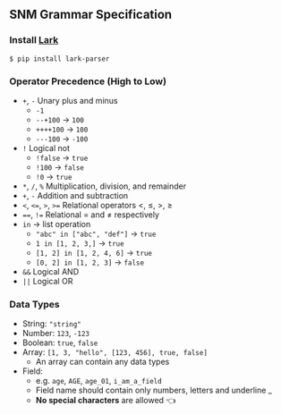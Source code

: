 ## SNM Grammar Specification

### Install [Lark](https://github.com/lark-parser/lark)
```
$ pip install lark-parser
```

### Operator Precedence (High to Low)
- `+`, `-` Unary plus and minus
  - `-1`
  - `--+100` -> `100`
  - `++++100` -> `100`
  - `---100` -> `-100`
- `!` Logical not
  - `!false` -> `true`
  - `!100` -> `false`
  - `!0` -> `true`
- `*`, `/`, `%` Multiplication, division, and remainder
- `+`, `-` Addition and subtraction
- `<`, `<=`, `>`, `>=`	Relational operators <, ≤, >, ≥
- `==`, `!=` Relational = and ≠ respectively
- `in` -> list operation
  - `"abc" in ["abc", "def"]` -> `true`
  - `1 in [1, 2, 3,]` -> `true`
  - `[1, 2] in [1, 2, 4, 6]` -> `true`
  - `[0, 2] in [1, 2, 3]` -> `false`
- `&&` Logical AND
- `||` Logical OR

### Data Types
- String: `"string"`
- Number: `123`, `-123`
- Boolean: `true`, `false`
- Array: `[1, 3, "hello", [123, 456], true, false]`
  - An array can contain any data types
- Field: 
  - e.g. `age`, `AGE`, `age_01`, `i_am_a_field`
  - Field name should contain only numbers, letters and underline _
  - **No special characters** are allowed :point_left:
